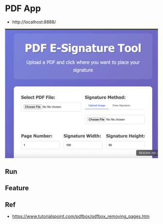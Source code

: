 # PDF App

- http://localhost:8888/

<p align="center"><img src ="./doc/pic/pdf_app_1.png" ></p>

## Run

## Feature


## Ref

- https://www.tutorialspoint.com/pdfbox/pdfbox_removing_pages.htm